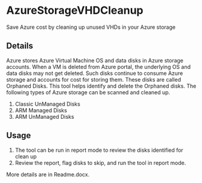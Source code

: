# AzureStorageVHDCleanup
Save Azure cost by cleaning up unused VHDs in your Azure storage 

## Details
Azure stores Azure Virtual Machine OS and data disks in Azure storage accounts.  When a VM is deleted from Azure portal, the underlying OS and data disks may not get deleted.  Such disks continue to consume Azure storage and accounts for cost for storing them. These disks are called Orphaned Disks. This tool helps identify and delete the Orphaned disks.  The following types of Azure storage can be scanned and  cleaned up.
1) Classic UnManaged Disks
2) ARM Managed Disks
3) ARM UnManaged Disks

## Usage
1. The tool can be run in report mode to review the disks identified for clean up
2. Review the report, flag disks to skip, and run the tool in report mode.

More details are in Readme.docx.
